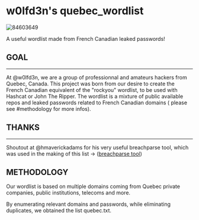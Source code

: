 # w0lfd3n's quebec_wordlist

![84603649](https://user-images.githubusercontent.com/84605403/119269666-cbad8f00-bbc6-11eb-964a-60a4e48980b4.png)

A useful wordlist made from French Canadian leaked passwords!


## GOAL
---
At @w0lfd3n, we are a group of professionnal and amateurs hackers from Quebec, Canada. This project was born from our desire to create the French Canadian equivalent of the "rockyou" wordlist, to be used with Hashcat or John The Ripper. The wordlist is a mixture of public available repos and leaked passwords related to French Canadian domains ( please see #methodology for more infos).

## THANKS
---
Shoutout at @hmaverickadams for his very useful breachparse tool, which was used in the making of this list ->  ([breachparse tool](https://github.com/hmaverickadams/breach-parse))

## METHODOLOGY

Our wordlist is based on multiple domains coming from Quebec private companies, public institutions, telecoms and more.

By enumerating relevant domains and passwords, while eliminating duplicates, we obtained the list quebec.txt.





